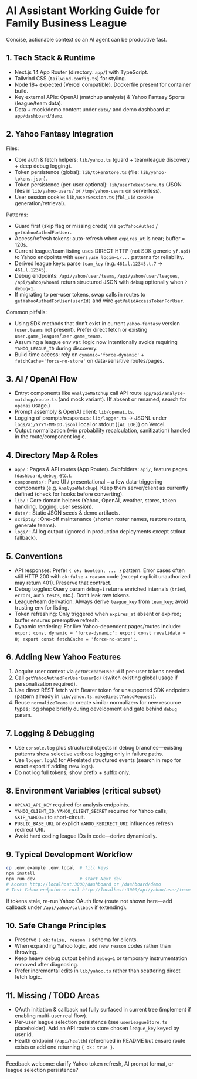 # AI Assistant Working Guide for Family Business League

Concise, actionable context so an AI agent can be productive fast.

## 1. Tech Stack & Runtime
- Next.js 14 App Router (directory: `app/`) with TypeScript.
- Tailwind CSS (`tailwind.config.ts`) for styling.
- Node 18+ expected (Vercel compatible). Dockerfile present for container build.
- Key external APIs: OpenAI (matchup analysis) & Yahoo Fantasy Sports (league/team data).
- Data + mock/demo content under `data/` and demo dashboard at `app/dashboard/demo`.

## 2. Yahoo Fantasy Integration
Files:
- Core auth & fetch helpers: `lib/yahoo.ts` (guard + team/league discovery + deep debug logging).
- Token persistence (global): `lib/tokenStore.ts` (file: `lib/yahoo-tokens.json`).
- Token persistence (per-user optional): `lib/userTokenStore.ts` (JSON files in `lib/yahoo-users/` or `/tmp/yahoo-users` on serverless).
- User session cookie: `lib/userSession.ts` (`fbl_uid` cookie generation/retrieval).

Patterns:
- Guard first (skip flag or missing creds) via `getYahooAuthed` / `getYahooAuthedForUser`.
- Access/refresh tokens: auto-refresh when `expires_at` is near; buffer = 120s.
- Current league/team listing uses DIRECT HTTP (not SDK generic `yf.api`) to Yahoo endpoints with `users;use_login=1/...` patterns for reliability.
- Derived league keys: parse `team_key` (e.g. `461.l.12345.t.7` → `461.l.12345`).
- Debug endpoints: `/api/yahoo/user/teams`, `/api/yahoo/user/leagues`, `/api/yahoo/whoami` return structured JSON with `debug` optionally when `?debug=1`.
- If migrating to per-user tokens, swap calls in routes to `getYahooAuthedForUser(userId)` and wire `getValidAccessTokenForUser`.

Common pitfalls:
- Using SDK methods that don’t exist in current `yahoo-fantasy` version (`user.teams` not present). Prefer direct fetch or existing `user.game_leagues`/`user.game_teams`.
- Assuming a league env var: logic now intentionally avoids requiring `YAHOO_LEAGUE_ID` during discovery.
- Build-time access: rely on `dynamic='force-dynamic'` + `fetchCache='force-no-store'` on data-sensitive routes/pages.

## 3. AI / OpenAI Flow
- Entry: components like `AnalyzeMatchup` call API route `app/api/analyze-matchup/route.ts` (and mock variant). (If absent or renamed, search for `openai` usage.)
- Prompt assembly & OpenAI client: `lib/openai.ts`.
- Logging of prompts/responses: `lib/logger.ts` → JSONL under `logs/ai/YYYY-MM-DD.jsonl` local or stdout (`[AI_LOG]`) on Vercel.
- Output normalization (win probability recalculation, sanitization) handled in the route/component logic.

## 4. Directory Map & Roles
- `app/` : Pages & API routes (App Router). Subfolders: `api/`, feature pages (`dashboard`, `debug`, etc.).
- `components/` : Pure UI / presentational + a few data-triggering components (e.g. `AnalyzeMatchup`). Keep them server/client as currently defined (check for hooks before converting).
- `lib/` : Core domain helpers (Yahoo, OpenAI, weather, stores, token handling, logging, user session).
- `data/` : Static JSON seeds & demo artifacts.
- `scripts/` : One-off maintenance (shorten roster names, restore rosters, generate teams).
- `logs/` : AI log output (ignored in production deployments except stdout fallback).

## 5. Conventions
- API responses: Prefer `{ ok: boolean, ... }` pattern. Error cases often still HTTP 200 with `ok:false` + `reason` code (except explicit unauthorized may return 401). Preserve that contract.
- Debug toggles: Query param `debug=1` returns enriched internals (`tried`, `errors`, `auth_tests`, etc.). Don’t leak raw tokens.
- League/team derivation: Always derive `league_key` from `team_key`; avoid trusting env for listing.
- Token refreshing: Only triggered when `expires_at` absent or expired; buffer ensures preemptive refresh.
- Dynamic rendering: For live Yahoo-dependent pages/routes include: `export const dynamic = 'force-dynamic'; export const revalidate = 0; export const fetchCache = 'force-no-store';`.

## 6. Adding New Yahoo Features
1. Acquire user context via `getOrCreateUserId` if per-user tokens needed.
2. Call `getYahooAuthedForUser(userId)` (switch existing global usage if personalization required).
3. Use direct REST fetch with Bearer token for unsupported SDK endpoints (pattern already in `lib/yahoo.ts`: `makeDirectYahooRequest`).
4. Reuse `normalizeTeams` or create similar normalizers for new resource types; log shape briefly during development and gate behind `debug` param.

## 7. Logging & Debugging
- Use `console.log` plus structured objects in debug branches—existing patterns show selective verbose logging only in failure paths.
- Use `logger.logAI` for AI-related structured events (search in repo for exact export if adding new logs).
- Do not log full tokens; show prefix + suffix only.

## 8. Environment Variables (critical subset)
- `OPENAI_API_KEY` required for analysis endpoints.
- `YAHOO_CLIENT_ID`, `YAHOO_CLIENT_SECRET` required for Yahoo calls; `SKIP_YAHOO=1` to short-circuit.
- `PUBLIC_BASE_URL` or explicit `YAHOO_REDIRECT_URI` influences refresh redirect URI.
- Avoid hard coding league IDs in code—derive dynamically.

## 9. Typical Development Workflow
```bash
cp .env.example .env.local  # fill keys
npm install
npm run dev                 # start Next dev
# Access http://localhost:3000/dashboard or /dashboard/demo
# Test Yahoo endpoints: curl http://localhost:3000/api/yahoo/user/teams?debug=1
```
If tokens stale, re-run Yahoo OAuth flow (route not shown here—add callback under `/api/yahoo/callback` if extending).

## 10. Safe Change Principles
- Preserve `{ ok:false, reason }` schema for clients.
- When expanding Yahoo logic, add new `reason` codes rather than throwing.
- Keep heavy debug output behind `debug=1` or temporary instrumentation removed after diagnosing.
- Prefer incremental edits in `lib/yahoo.ts` rather than scattering direct fetch logic.

## 11. Missing / TODO Areas
- OAuth initiation & callback not fully surfaced in current tree (implement if enabling multi-user real flow).
- Per-user league selection persistence (see `userLeagueStore.ts` placeholder). Add an API route to store chosen `league_key` keyed by user id.
- Health endpoint (`/api/health`) referenced in README but ensure route exists or add one returning `{ ok: true }`.

---
Feedback welcome: clarify Yahoo token refresh, AI prompt format, or league selection persistence?
